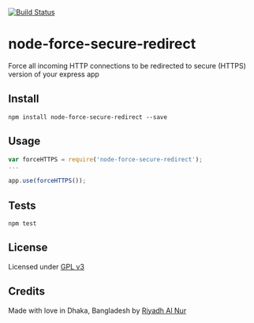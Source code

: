 [![Build Status](https://travis-ci.org/riyadhalnur/node-force-secure-redirect.svg?branch=master)](https://travis-ci.org/riyadhalnur/node-force-secure-redirect)  

# node-force-secure-redirect
Force all incoming HTTP connections to be redirected to secure (HTTPS) version of your express app  

## Install  
`npm install node-force-secure-redirect --save`  

## Usage  
```js  
var forceHTTPS = require('node-force-secure-redirect');  
...  

app.use(forceHTTPS());  
```  

## Tests  
`npm test`  

## License  
Licensed under [GPL v3](http://www.gnu.org/licenses/gpl-3.0.txt)  

## Credits  
Made with love in Dhaka, Bangladesh by [Riyadh Al Nur](https://twitter.com/riyadhalnur)
